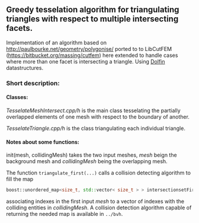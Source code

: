 ## Greedy tesselation algorithm for triangulating triangles with respect to multiple intersecting facets.

Implementation of an algorithm based on http://paulbourke.net/geometry/polygonise/ ported to to LibCutFEM (https://bitbucket.org/massing/cutfem) here extended to handle 
cases where more than one facet is intersecting a triangle. Using [Dolfin](https://bitbucket.org/fenics-project/dolfin) datastructures.

### Short description:

#### Classes:
_TesselateMeshIntersect.cpp/h_ is the main class tesselating the partially overlapped elements of one mesh with respect to the boundary of another.

_TesselateTriangle.cpp/h_ is the class triangulating each individual triangle.

#### Notes about some functions:

init(mesh, collidingMesh) takes the two input meshes, _mesh_ beign the background mesh and _collidingMesh_ being the overlapping mesh.

The function ``` triangulate_first(...) ``` calls a collision detecting algorithm to fill the map
```cpp
boost::unordered_map<size_t, std::vector< size_t > > intersectionsetFirstMesh
```
associating indexes in the first input _mesh_ to a vector of indexes with the colliding entities in _collidingMesh_. A collision detection algorithm capable of returning the needed map is available in ```../bvh```. 


